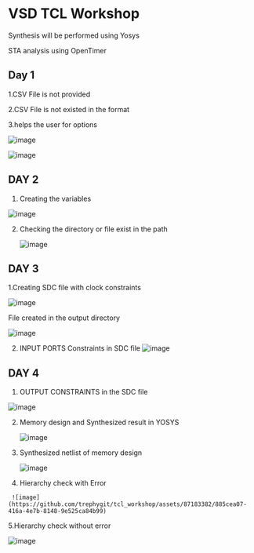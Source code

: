 # VSD TCL Workshop
Synthesis will be performed using Yosys

STA analysis using OpenTimer

## Day 1


1.CSV File is not provided

2.CSV File is not existed in the format

3.helps the user for options

![image](https://github.com/trephygit/tcl_workshop/assets/87183382/ffc5c016-2476-46c5-996e-78365b2c7878)

![image](https://github.com/trephygit/tcl_workshop/assets/87183382/b62d2b94-8de2-41bd-bcee-6d23ef4a9c34)


## DAY 2


1. Creating the variables
 
![image](https://github.com/trephygit/tcl_workshop/assets/87183382/72eeceb9-2871-4d61-ba8f-3153fcbc47fb)

2. Checking the directory or file exist in the path

   ![image](https://github.com/trephygit/tcl_workshop/assets/87183382/ab659ece-daf0-4c19-8184-88aea0def0f1)

## DAY 3 
1.Creating SDC file with clock constraints 

![image](https://github.com/trephygit/tcl_workshop/assets/87183382/1de6125d-a6a0-4edd-b023-abfcd162baf1)

File created in the output directory

![image](https://github.com/trephygit/tcl_workshop/assets/87183382/e244314f-1245-48e4-9db1-36fb802e0b39)

2. INPUT PORTS Constraints in SDC file
   ![image](https://github.com/trephygit/tcl_workshop/assets/87183382/ea2f8507-c25a-4813-8345-625d6db0ff8b)

## DAY 4

   1. OUTPUT CONSTRAINTS in the SDC file
      
   ![image](https://github.com/trephygit/tcl_workshop/assets/87183382/be7018c6-e7ed-42de-a6f2-499aafbfa5c9)

  2. Memory design and Synthesized result in YOSYS

     ![image](https://github.com/trephygit/tcl_workshop/assets/87183382/9c08b76e-cc15-4223-9876-b4bce1f315fa)

  3. Synthesized netlist of memory design

     ![image](https://github.com/trephygit/tcl_workshop/assets/87183382/1ac8384a-6c55-4f56-9791-1063a3ed228b)
  
   4. Hierarchy check with Error


     ![image](https://github.com/trephygit/tcl_workshop/assets/87183382/885cea07-416a-4e7b-8148-9e525ca84b99)

 
   5.Hierarchy check without error

   ![image](https://github.com/trephygit/tcl_workshop/assets/87183382/45d63440-052b-4a41-99b5-3cfcbbe7b815)






